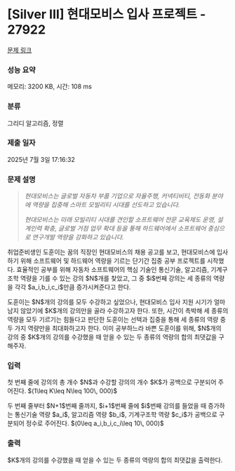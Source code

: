 # [Silver III] 현대모비스 입사 프로젝트 - 27922 

[문제 링크](https://www.acmicpc.net/problem/27922) 

### 성능 요약

메모리: 3200 KB, 시간: 108 ms

### 분류

그리디 알고리즘, 정렬

### 제출 일자

2025년 7월 3일 17:16:32

### 문제 설명

<blockquote>
<p><em>현대모비스는 글로벌 자동차 부품 기업으로 자율주행, 커넥티비티, 전동화 분야에 역량을 집중해 스마트 모빌리티 시대를 선도하고 있습니다.</em></p>

<p><em>현대모비스는 미래 모빌리티 시대를 견인할 소프트웨어 전문 교육제도 운영, 설계인력 확충, 글로벌 거점 업무 확대 등을 통해 하드웨어에서 소프트웨어 중심으로 연구개발 역량을 강화하고 있습니다.</em></p>
</blockquote>

<p>취업준비생인 도훈이는 꿈의 직장인 현대모비스의 채용 공고를 보고, 현대모비스에 입사하기 위해 소프트웨어 및 하드웨어 역량을 기르는 단기간 집중 공부 프로젝트를 시작했다. 효율적인 공부를 위해 자동차 소프트웨어의 핵심 기술인 통신기술, 알고리즘, 기계구조학 역량을 기를 수 있는 강의 $N$개를 찾았고, 그 중 $i$번째 강의는 세 종류의 역량을 각각 $a_i,b_i,c_i$만큼 증가시켜준다고 한다.</p>

<p>도훈이는 $N$개의 강의를 모두 수강하고 싶었으나, 현대모비스 입사 지원 시기가 얼마 남지 않았기에 $K$개의 강의만을 골라 수강하고자 한다. 또한, 시간이 촉박해 세 종류의 역량을 모두 기르기는 힘들다고 판단한 도훈이는 선택과 집중을 통해 세 종류의 역량 중 두 가지 역량만을 최대화하고자 한다. 이미 공부하느라 바쁜 도훈이를 위해, $N$개의 강의 중 $K$개의 강의를 수강했을 때 얻을 수 있는 두 종류의 역량의 합의 최댓값을 구해주자.</p>

### 입력 

 <p>첫 번째 줄에 강의의 총 개수 $N$과 수강할 강의의 개수 $K$가 공백으로 구분되어 주어진다. $(1\leq K\leq N\leq 100\, 000)$</p>

<p>두 번째 줄부터 $N+1$번째 줄까지, $i+1$번째 줄에 $i$번째 강의를 들었을 때 증가하는 통신기술 역량 $a_i$, 알고리즘 역량 $b_i$, 기계구조학 역량 $c_i$가 공백으로 구분되어 정수로 주어진다. $(0\leq a_i,b_i,c_i\leq 10\, 000)$</p>

### 출력 

 <p>$K$개의 강의를 수강했을 때 얻을 수 있는 두 종류의 역량의 합의 최댓값을 출력한다.</p>


